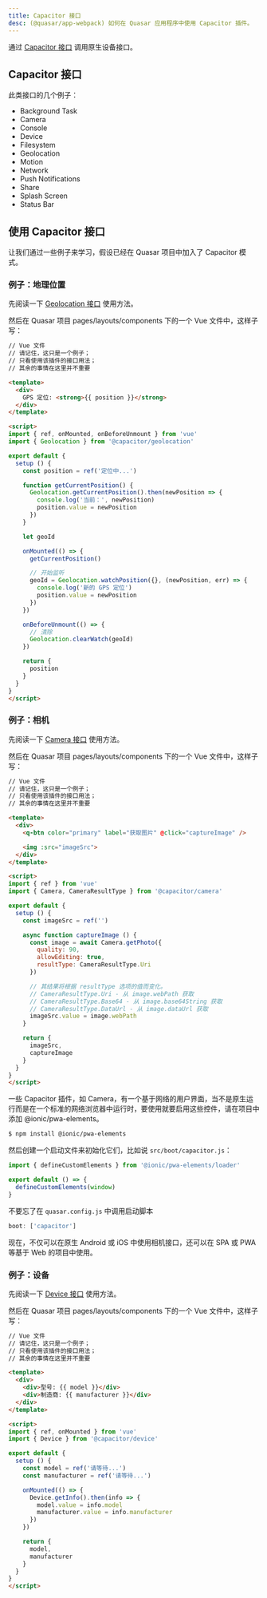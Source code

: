 ```yaml
---
title: Capacitor 接口
desc: (@quasar/app-webpack) 如何在 Quasar 应用程序中使用 Capacitor 插件。
---
```


通过 [Capacitor 接口](https://capacitor.ionicframework.com/docs/apis) 调用原生设备接口。

## Capacitor 接口

此类接口的几个例子：

* Background Task
* Camera
* Console
* Device
* Filesystem
* Geolocation
* Motion
* Network
* Push Notifications
* Share
* Splash Screen
* Status Bar

## 使用 Capacitor 接口

让我们通过一些例子来学习，假设已经在 Quasar 项目中加入了 Capacitor 模式。

### 例子：地理位置

先阅读一下 [Geolocation 接口](https://capacitor.ionicframework.com/docs/apis/geolocation) 使用方法。

然后在 Quasar 项目 pages/layouts/components 下的一个 Vue 文件中，这样子写：

```html
// Vue 文件
// 请记住，这只是一个例子；
// 只看使用该插件的接口用法；
// 其余的事情在这里并不重要

<template>
  <div>
    GPS 定位: <strong>{{ position }}</strong>
  </div>
</template>

<script>
import { ref, onMounted, onBeforeUnmount } from 'vue'
import { Geolocation } from '@capacitor/geolocation'

export default {
  setup () {
    const position = ref('定位中...')

    function getCurrentPosition() {
      Geolocation.getCurrentPosition().then(newPosition => {
        console.log('当前：', newPosition)
        position.value = newPosition
      })
    }

    let geoId

    onMounted(() => {
      getCurrentPosition()

      // 开始监听
      geoId = Geolocation.watchPosition({}, (newPosition, err) => {
        console.log('新的 GPS 定位')
        position.value = newPosition
      })
    })

    onBeforeUnmount(() => {
      // 清除
      Geolocation.clearWatch(geoId)
    })

    return {
      position
    }
  }
}
</script>
```

### 例子：相机

先阅读一下 [Camera 接口](https://capacitor.ionicframework.com/docs/apis/camera) 使用方法。

然后在 Quasar 项目 pages/layouts/components 下的一个 Vue 文件中，这样子写：

```html
// Vue 文件
// 请记住，这只是一个例子；
// 只看使用该插件的接口用法；
// 其余的事情在这里并不重要

<template>
  <div>
    <q-btn color="primary" label="获取图片" @click="captureImage" />

    <img :src="imageSrc">
  </div>
</template>

<script>
import { ref } from 'vue'
import { Camera, CameraResultType } from '@capacitor/camera'

export default {
  setup () {
    const imageSrc = ref('')

    async function captureImage () {
      const image = await Camera.getPhoto({
        quality: 90,
        allowEditing: true,
        resultType: CameraResultType.Uri
      })

      // 其结果将根据 resultType 选项的值而变化。
      // CameraResultType.Uri - 从 image.webPath 获取
      // CameraResultType.Base64 - 从 image.base64String 获取
      // CameraResultType.DataUrl - 从 image.dataUrl 获取
      imageSrc.value = image.webPath
    }

    return {
      imageSrc,
      captureImage
    }
  }
}
</script>
```

一些 Capacitor 插件，如 Camera，有一个基于网络的用户界面，当不是原生运行而是在一个标准的网络浏览器中运行时，要使用就要启用这些控件，请在项目中添加 @ionic/pwa-elements。

```bash
$ npm install @ionic/pwa-elements
```

然后创建一个启动文件来初始化它们，比如说 `src/boot/capacitor.js`：

```js
import { defineCustomElements } from '@ionic/pwa-elements/loader'

export default () => {
  defineCustomElements(window)
}
```

不要忘了在 `quasar.config.js` 中调用启动脚本

```js
boot: ['capacitor']
```

现在，不仅可以在原生 Android 或 iOS 中使用相机接口，还可以在 SPA 或 PWA 等基于 Web 的项目中使用。

### 例子：设备

先阅读一下 [Device 接口](https://capacitor.ionicframework.com/docs/apis/device) 使用方法。

然后在 Quasar 项目 pages/layouts/components 下的一个 Vue 文件中，这样子写：

```html
// Vue 文件
// 请记住，这只是一个例子；
// 只看使用该插件的接口用法；
// 其余的事情在这里并不重要

<template>
  <div>
    <div>型号: {{ model }}</div>
    <div>制造商: {{ manufacturer }}</div>
  </div>
</template>

<script>
import { ref, onMounted } from 'vue'
import { Device } from '@capacitor/device'

export default {
  setup () {
    const model = ref('请等待...')
    const manufacturer = ref('请等待...')

    onMounted(() => {
      Device.getInfo().then(info => {
        model.value = info.model
        manufacturer.value = info.manufacturer
      })
    })

    return {
      model,
      manufacturer
    }
  }
}
</script>
```
